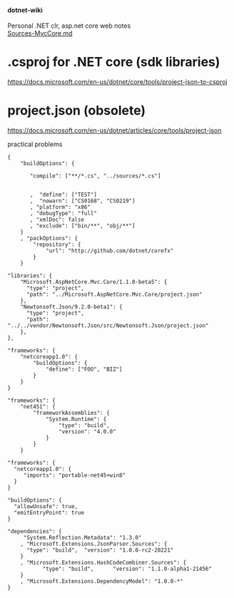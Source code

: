 #### dotnet-wiki
Personal .NET clr, asp.net core web notes  
[Sources-MvcCore.md](Sources-MvcCore.md)

# .csproj for .NET core (sdk libraries)  
https://docs.microsoft.com/en-us/dotnet/core/tools/project-json-to-csproj

# project.json (obsolete)
https://docs.microsoft.com/en-us/dotnet/articles/core/tools/project-json

practical problems
```
{
    "buildOptions": {
    
       "compile": ["**/*.cs", "../sources/*.cs"]

    
       ,  "define": ["TEST"]
       ,  "nowarn": ["CS0168", "CS0219"]
       , "platform": "x86"
       , "debugType": "full"
       , "xmlDoc": false
       , "exclude": ["bin/**", "obj/**"]
    }
    , "packOptions": {
        "repository": {
            "url": "http://github.com/dotnet/corefx"
        }
    }

"libraries": {
    "Microsoft.AspNetCore.Mvc.Core/1.1.0-beta5": {
      "type": "project",
      "path": "../Microsoft.AspNetCore.Mvc.Core/project.json"
    },
    "Newtonsoft.Json/9.2.0-beta1": {
      "type": "project",
      "path": "../../vendor/Newtonsoft.Json/src/Newtonsoft.Json/project.json"
    },
},

"frameworks": {
    "netcoreapp1.0": {
        "buildOptions": {
            "define": ["FOO", "BIZ"]
        }
    }
}

"frameworks": {
    "net451": {
        "frameworkAssemblies": {
            "System.Runtime": {
                "type": "build",
                "version": "4.0.0"
            }
        }
    }
    
"frameworks": {
  "netcoreapp1.0": {
     "imports": "portable-net45+win8"
  }
}     

"buildOptions": {
  "allowUnsafe": true,
  "emitEntryPoint": true
}

"dependencies": {
     "System.Reflection.Metadata": "1.3.0"
    , "Microsoft.Extensions.JsonParser.Sources": {
      "type": "build",  "version": "1.0.0-rc2-20221"
    }
    , "Microsoft.Extensions.HashCodeCombiner.Sources": {
           "type": "build",      "version": "1.1.0-alpha1-21456"
    }
    , "Microsoft.Extensions.DependencyModel": "1.0.0-*"
}

```
